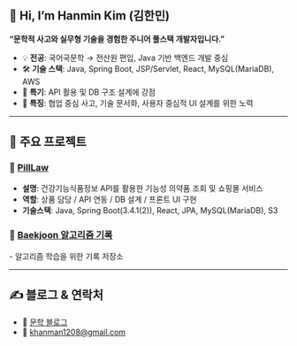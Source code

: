 <h2>👋 Hi, I’m Hanmin Kim (김한민)</h2>
<p><strong>“문학적 사고와 실무형 기술을 경험한 주니어 풀스택 개발자입니다.”</strong></p>

<ul>
  <li>💡 <strong>전공</strong>: 국어국문학 → 전산원 편입, Java 기반 백엔드 개발 중심</li>
  <li>🛠️ <strong>기술 스택</strong>: Java, Spring Boot, JSP/Servlet, React, MySQL(MariaDB), AWS</li>
  <li>🚀 <strong>특기</strong>: API 활용 및 DB 구조 설계에 강점</li>
  <li>🧠 <strong>특징</strong>: 협업 중심 사고, 기술 문서화, 사용자 중심적 UI 설계를 위한 노력</li>
</ul>

<hr>

<h2>📌 주요 프로젝트</h2>

<h3>🔗 <a href="https://pilllaw.eeerrorcode.com/pilllaw" target="_blank">PillLaw</a></h3>
<ul>
  <li><strong>설명</strong>: 건강기능식품정보 API를 활용한 기능성 의약품 조회 및 쇼핑몰 서비스</li>
  <li><strong>역할</strong>: 상품 담당 / API 연동 / DB 설계 / 프론트 UI 구현</li>
  <li><strong>기술스택</strong>: Java, Spring Boot(3.4.1(2)), React, JPA, MySQL(MariaDB), S3</li>
</ul>

<h3>📘 <a href="https://github.com/DaHnDell/BaekJoon_Online_Judge" target="_blank">Baekjoon 알고리즘 기록</a></h3>
<p>- 알고리즘 학습을 위한 기록 저장소</p>

<hr>

<h2>✍ 블로그 & 연락처</h2>
<ul>
  <li>📘 <a href="https://blog.naver.com/khanman11" target="_blank">문학 블로그</a></li>
  <li>📧 <a href="mailto:khanman1208@gmail.com">khanman1208@gmail.com</a></li>
</ul>
